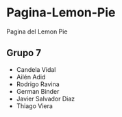 # Pagina-Lemon-Pie
Pagina del Lemon Pie
## Grupo 7
* Candela Vidal
* Ailén Adid
* Rodrigo Ravina
* German Binder
* Javier Salvador Diaz
* Thiago Viera
